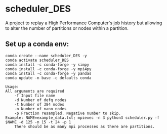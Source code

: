 # scheduler_DES
A project to replay a High Performance Computer's job history but allowing to alter the number of partitions or nodes within a partition. 

## Set up a conda env:

```
conda create --name scheduler_DES -y
conda activate scheduler_DES
conda install -c conda-forge -y simpy
conda install -c conda-forge -y mpi4py
conda install -c conda-forge -y pandas
conda update -n base -c defaults conda
```


```
Usage: 
All arguments are required
	-f Input file name
	-d Number of defq nodes
	-t Number of 384 nodes
	-n Number of nano nodes
	-p Fraction resampled. Negative number to skip.
Example: NAME=example_data.txt; mpiexec -n 3 python3 scheduler.py -f $NAME -d 125 -n 15 -t 24 -p 1
	There should be as many mpi processes as there are partitions.  
```


